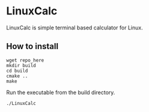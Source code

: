 # LinuxCalc
LinuxCalc is simple terminal based calculator for Linux.
## How to install
```
wget repo_here
mkdir build
cd build
cmake ..
make

```
Run the executable from the build directory.
```
./LinuxCalc
```
